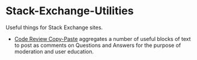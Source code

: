 # Stack-Exchange-Utilities
Useful things for Stack Exchange sites.

- [Code Review Copy-Paste](./blob/master/Code%20Review%20Copy-Paste.md) aggregates a number of useful blocks of text to post as comments on Questions and Answers for the purpose of moderation and user education.
